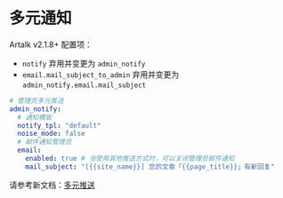 # 多元通知

Artalk v2.1.8+ 配置项：

- `notify` 弃用并变更为 `admin_notify`
- `email.mail_subject_to_admin` 弃用并变更为 `admin_notify.email.mail_subject`

```yaml
# 管理员多元推送
admin_notify:
  # 通知模版
  notify_tpl: "default"
  noise_mode: false
  # 邮件通知管理员
  email:
    enabled: true # 当使用其他推送方式时，可以关闭管理员邮件通知
    mail_subject: "[{{site_name}}] 您的文章「{{page_title}}」有新回复"
```


请参考新文档：[多元推送](./admin_notify.md)
